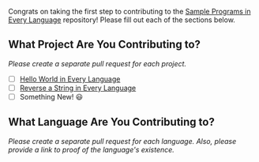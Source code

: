 Congrats on taking the first step to contributing to the [Sample Programs in Every Language](https://therenegadecoder.com/code/sample-programs-in-every-language/) repository! Please fill out each of the sections below.

## What Project Are You Contributing to?

*Please create a separate pull request for each project.*

- [ ] [Hello World in Every Language](https://therenegadecoder.com/code/hello-world-in-every-language/)
- [ ] [Reverse a String in Every Language](https://therenegadecoder.com/code/reverse-a-string-in-every-language/)
- [ ] Something New! :smiley:

## What Language Are You Contributing to?

*Please create a separate pull request for each language. Also, please provide a link to proof of the language's existence.*


